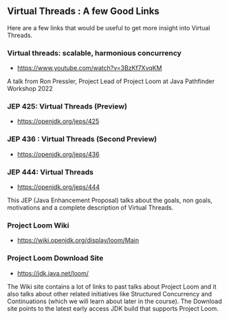 ## Virtual Threads : A few Good Links
Here are a few links that would be useful to get more insight into Virtual Threads.


### Virtual threads: scalable, harmonious concurrency
- https://www.youtube.com/watch?v=3BzKf7XvqKM


A talk from Ron Pressler, Project Lead of Project Loom at Java Pathfinder Workshop 2022

### JEP 425: Virtual Threads (Preview)
- https://openjdk.org/jeps/425

### JEP 436 : Virtual Threads (Second Preview)
- https://openjdk.org/jeps/436

### JEP 444: Virtual Threads
- https://openjdk.org/jeps/444

This JEP (Java Enhancement Proposal) talks about the goals, non goals, motivations and a complete description of Virtual Threads.

### Project Loom Wiki
- https://wiki.openjdk.org/display/loom/Main

### Project Loom Download Site
- https://jdk.java.net/loom/

The Wiki site contains a lot of links to past talks about Project Loom and it also talks about other related initiatives like Structured Concurrency and Continuations (which we will learn about later in the course). The Download site points to the latest early access JDK build that supports Project Loom.